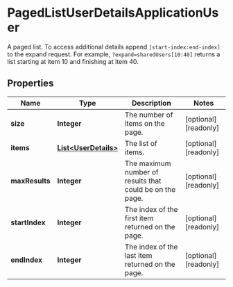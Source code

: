 

# PagedListUserDetailsApplicationUser

A paged list. To access additional details append `[start-index:end-index]` to the expand request. For example, `?expand=sharedUsers[10:40]` returns a list starting at item 10 and finishing at item 40.
## Properties

Name | Type | Description | Notes
------------ | ------------- | ------------- | -------------
**size** | **Integer** | The number of items on the page. |  [optional] [readonly]
**items** | [**List&lt;UserDetails&gt;**](UserDetails.md) | The list of items. |  [optional] [readonly]
**maxResults** | **Integer** | The maximum number of results that could be on the page. |  [optional] [readonly]
**startIndex** | **Integer** | The index of the first item returned on the page. |  [optional] [readonly]
**endIndex** | **Integer** | The index of the last item returned on the page. |  [optional] [readonly]



